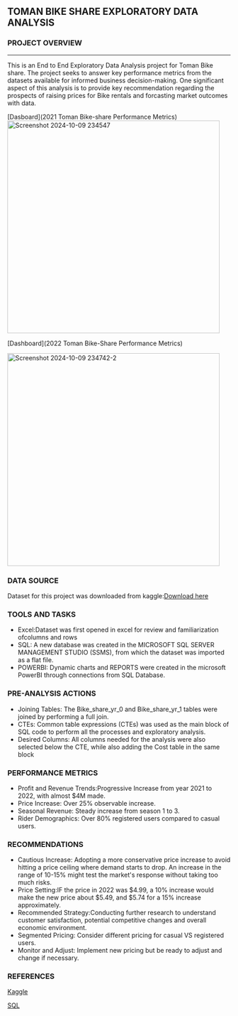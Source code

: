 ## TOMAN BIKE SHARE EXPLORATORY DATA ANALYSIS
### PROJECT OVERVIEW
---
This is an End to End Exploratory Data Analysis project for Toman Bike share. The project seeks to answer key performance metrics from the datasets available for informed business decision-making. One significant aspect of this analysis is to provide key recommendation regarding the prospects of raising prices for Bike rentals and forcasting market outcomes with data.


[Dasboard](2021 Toman Bike-share Performance Metrics)
<img width="479" alt="Screenshot 2024-10-09 234547" src="https://github.com/user-attachments/assets/afa7c107-fd67-433b-9c14-7a8214dc197c">


[Dashboard](2022 Toman Bike-Share Performance Metrics)

<img width="479" alt="Screenshot 2024-10-09 234742-2" src="https://github.com/user-attachments/assets/19a04dcb-22ff-4224-83d4-e1319af5a226">


### DATA SOURCE
Dataset for this project was downloaded from kaggle:[Download here](https://www.kaggle.com/datasets/walmalki/toman-bike-share-dataset)

### TOOLS AND TASKS
- Excel:Dataset was first opened in excel for review and familiarization ofcolumns and rows
- SQL:  A new database was created in the MICROSOFT SQL SERVER MANAGEMENT STUDIO (SSMS), from which the dataset was imported as a flat file.
- POWERBI: Dynamic charts and REPORTS were created in the microsoft PowerBI through connections from SQL Database.

### PRE-ANALYSIS ACTIONS
- Joining Tables: The Bike_share_yr_0 and Bike_share_yr_1 tables were joined by performing a full  join.
- CTEs: Common table expressions (CTEs) was used as the main block of SQL code to perform all the processes and exploratory analysis.
- Desired Columns: All columns needed for the analysis were also selected below the CTE, while also adding the Cost table in the same block

 ### PERFORMANCE METRICS
  - Profit and Revenue Trends:Progressive Increase from year 2021 to 2022, with almost $4M made.
  - Price Increase: Over 25% observable increase.
  - Seasonal Revenue: Steady increase from season 1 to 3.
  - Rider Demographics: Over 80% registered users compared to casual users.

 ### RECOMMENDATIONS
 - Cautious Increase: Adopting a more conservative price increase to avoid hitting a price ceiling where demand starts to drop. An increase in the range of 10-15% might test the market's response without taking too much risks.
 - Price Setting:IF the price in 2022 was $4.99, a 10% increase would make the new price about $5.49, and $5.74 for a 15% increase approximately.
 - Recommended Strategy:Conducting further research to understand customer satisfaction, potential competitive changes and overall economic environment.
 - Segmented Pricing: Consider different pricing for casual VS registered users.
 - Monitor and Adjust: Implement new pricing but be ready to adjust and change if necessary.

### REFERENCES
[Kaggle](https://www.kaggle.com/)

[SQL](https://learn.microsoft.com/en-us/sql/ssms/download-sql-server-management-studio-ssms?view=sql-server-ver16)
 
  


  
